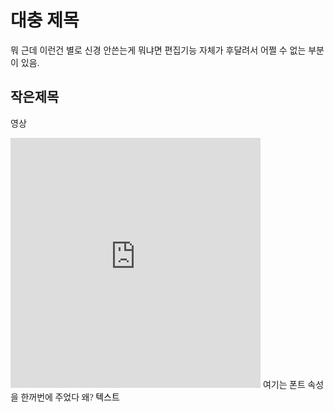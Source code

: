 # 대충 제목

뭐 근데 이런건 별로 신경 안쓴는게 뭐냐면 편집기능 자체가 후달려서 어쩔 수 없는 부분이 있음.

## 작은제목

영상

<iframe src="https://streamlare.com/e/YqR7MzRgj6WlwA3d" frameborder="0" marginwidth="0" marginheight="0" scrolling="no" width="400" height="400" allowfullscreen></iframe>

<span style="font-family: serif ;">
여기는 폰트 속성을 한꺼번에 주었다 왜?
</span>

<span style="color: #000000;">
텍스트
</span>
